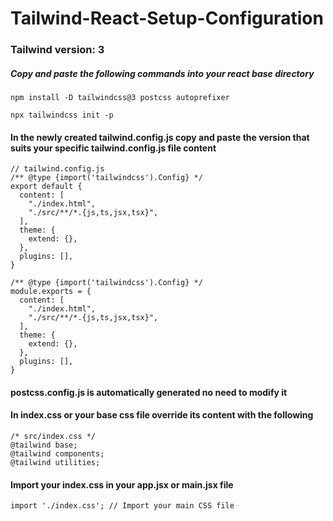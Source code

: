 # Tailwind-React-Setup-Configuration

### Tailwind version: 3
##### Copy and paste the following commands into your react base directory
```
npm install -D tailwindcss@3 postcss autoprefixer
```
```
npx tailwindcss init -p
```
#### In the newly created tailwind.config.js copy and paste the version that suits your specific tailwind.config.js file content
```
// tailwind.config.js
/** @type {import('tailwindcss').Config} */
export default {
  content: [
    "./index.html",
    "./src/**/*.{js,ts,jsx,tsx}",
  ],
  theme: {
    extend: {},
  },
  plugins: [],
}
```
```
/** @type {import('tailwindcss').Config} */
module.exports = {
  content: [
    "./index.html",
    "./src/**/*.{js,ts,jsx,tsx}",
  ],
  theme: {
    extend: {},
  },
  plugins: [],
}
```
#### postcss.config.js is automatically generated no need to modify it
#### In index.css or your base css file override its content with the following
```
/* src/index.css */
@tailwind base;
@tailwind components;
@tailwind utilities;
```
#### Import your index.css in your app.jsx or main.jsx file
```
import './index.css'; // Import your main CSS file
```

